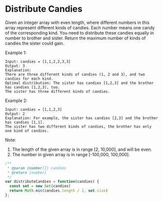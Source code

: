 # Distribute Candies

Given an integer array with even length, where different numbers in this array represent different kinds of candies. Each number means one candy of the corresponding kind. You need to distribute these candies equally in number to brother and sister. Return the maximum number of kinds of candies the sister could gain.

Example 1:

    Input: candies = [1,1,2,2,3,3]
    Output: 3
    Explanation:
    There are three different kinds of candies (1, 2 and 3), and two candies for each kind.
    Optimal distribution: The sister has candies [1,2,3] and the brother has candies [1,2,3], too. 
    The sister has three different kinds of candies. 

Example 2:

    Input: candies = [1,1,2,3]
    Output: 2
    Explanation: For example, the sister has candies [2,3] and the brother has candies [1,1]. 
    The sister has two different kinds of candies, the brother has only one kind of candies. 

Note:

  1. The length of the given array is in range [2, 10,000], and will be even.
  2. The number in given array is in range [-100,000, 100,000].


```JavaScript
/**
 * @param {number[]} candies
 * @return {number}
 */
var distributeCandies = function(candies) {
  const set = new Set(candies) 
  return Math.min(candies.length / 2, set.size)
};
```